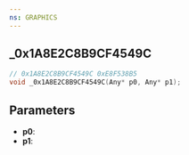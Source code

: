 ```yaml
---
ns: GRAPHICS
---
```

## _0x1A8E2C8B9CF4549C

```c
// 0x1A8E2C8B9CF4549C 0xE8F538B5
void _0x1A8E2C8B9CF4549C(Any* p0, Any* p1);
```


## Parameters
* **p0**: 
* **p1**: 

